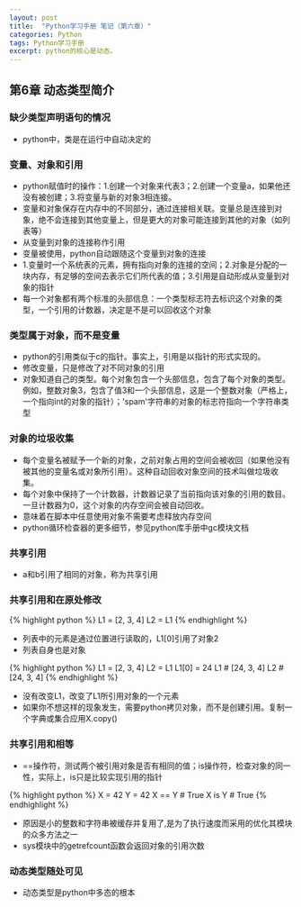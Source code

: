 ```yaml
---
layout: post
title:  "Python学习手册 笔记（第六章）"
categories: Python
tags: Python学习手册
excerpt: python的核心是动态。
---
```


## 第6章 动态类型简介

### 缺少类型声明语句的情况

* python中，类是在运行中自动决定的

### 变量、对象和引用

* python赋值时的操作：1.创建一个对象来代表3；2.创建一个变量a，如果他还没有被创建；3.将变量与新的对象3相连接。
* 变量和对象保存在内存中的不同部分，通过连接相关联。变量总是连接到对象，绝不会连接到其他变量上，但是更大的对象可能连接到其他的对象（如列表等）
* 从变量到对象的连接称作引用
* 变量被使用，python自动跟随这个变量到对象的连接
* 1.变量时一个系统表的元素，拥有指向对象的连接的空间；2.对象是分配的一块内存，有足够的空间去表示它们所代表的值；3.引用是自动形成从变量到对象的指针
* 每一个对象都有两个标准的头部信息：一个类型标志符去标识这个对象的类型，一个引用的计数器，决定是不是可以回收这个对象

### 类型属于对象，而不是变量

* python的引用类似于c的指针。事实上，引用是以指针的形式实现的。
* 修改变量，只是修改了对不同对象的引用
* 对象知道自己的类型。每个对象包含一个头部信息，包含了每个对象的类型。例如，整数对象3，包含了值3和一个头部信息，这是一个整数对象（严格上，一个指向int的对象的指针）；'spam'字符串的对象的标志符指向一个字符串类型

### 对象的垃圾收集

* 每个变量名被赋予一个新的对象，之前对象占用的空间会被收回（如果他没有被其他的变量名或对象所引用）。这种自动回收对象空间的技术叫做垃圾收集。
* 每个对象中保持了一个计数器，计数器记录了当前指向该对象的引用的数目。一旦计数器为0，这个对象的内存空间会被自动回收。
* 意味着在脚本中任意使用对象不需要考虑释放内存空间
* python循环检查器的更多细节，参见python库手册中gc模块文档

### 共享引用

* a和b引用了相同的对象，称为共享引用

### 共享引用和在原处修改

{% highlight python %}
L1 = [2, 3, 4]
L2 = L1
{% endhighlight %}

* 列表中的元素是通过位置进行读取的，L1[0]引用了对象2
* 列表自身也是对象

{% highlight python %}
L1 = [2, 3, 4]
L2 = L1
L1[0] = 24
L1 # [24, 3, 4]
L2 # [24, 3, 4]
{% endhighlight %}

* 没有改变L1，改变了L1所引用对象的一个元素
* 如果你不想这样的现象发生，需要python拷贝对象，而不是创建引用。复制一个字典或集合应用X.copy()

### 共享引用和相等

* ==操作符，测试两个被引用对象是否有相同的值；is操作符，检查对象的同一性，实际上，is只是比较实现引用的指针

{% highlight python %}
X = 42
Y = 42
X == Y # True
X is Y # True
{% endhighlight %}

* 原因是小的整数和字符串被缓存并复用了,是为了执行速度而采用的优化其模块的众多方法之一
* sys模块中的getrefcount函数会返回对象的引用次数

### 动态类型随处可见

* 动态类型是python中多态的根本
